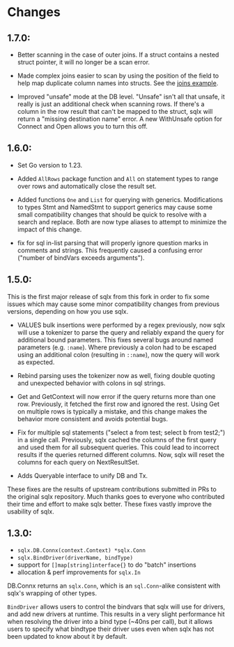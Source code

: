 # Changes

## 1.7.0:

* Better scanning in the case of outer joins. If a struct contains a nested
  struct pointer, it will no longer be a scan error.

* Made complex joins easier to scan by using the position of the field
  to help map duplicate column names into structs. See the [joins
  example](./examples/joins/main.go).

* Improved "unsafe" mode at the DB level. "Unsafe" isn't all that
  unsafe, it really is just an additional check when scanning rows. If
  there's a column in the row result that can't be mapped to the
  struct, sqlx will return a "missing destination name" error. A new
  WithUnsafe option for Connect and Open allows you to turn this off.

## 1.6.0:

* Set Go version to 1.23.

* Added `AllRows` package function and `All` on statement types to
  range over rows and automatically close the result set.

* Added functions `One` and `List` for querying with
  generics. Modifications to types Stmt and NamedStmt to support
  generics may cause some small compatibility changes that should be
  quick to resolve with a search and replace. Both are now type
  aliases to attempt to minimize the impact of this change.

* fix for sql in-list parsing that will properly ignore question marks
  in comments and strings. This frequently caused a confusing error
  ("number of bindVars exceeds arguments").

## 1.5.0:

This is the first major release of sqlx from this fork in order to fix
some issues which may cause some minor compatibility changes from
previous versions, depending on how you use sqlx.

* VALUES bulk insertions were performed by a regex previously, now
  sqlx will use a tokenizer to parse the query and reliably expand the
  query for additional bound parameters. This fixes several bugs
  around named parameters (e.g. `:name`). Where previously a colon had
  to be escaped using an additional colon (resulting in `::name`), now
  the query will work as expected.

* Rebind parsing uses the tokenizer now as well, fixing double quoting
  and unexpected behavior with colons in sql strings.

* Get and GetContext will now error if the query returns more than one
  row. Previously, it fetched the first row and ignored the
  rest. Using Get on multiple rows is typically a mistake, and this
  change makes the behavior more consistent and avoids potential bugs.

* Fix for multiple sql statements ("select a from test; select b from
  test2;") in a single call. Previously, sqlx cached the columns of
  the first query and used them for all subsequent queries. This could
  lead to incorrect results if the queries returned different
  columns. Now, sqlx will reset the columns for each query on
  NextResultSet.

* Adds Queryable interface to unify DB and Tx.

These fixes are the results of upstream contributions submitted in PRs
to the original sqlx repository. Much thanks goes to everyone who
contributed their time and effort to make sqlx better. These fixes
vastly improve the usability of sqlx.

## 1.3.0:

* `sqlx.DB.Connx(context.Context) *sqlx.Conn`
* `sqlx.BindDriver(driverName, bindType)`
* support for `[]map[string]interface{}` to do "batch" insertions
* allocation & perf improvements for `sqlx.In`

DB.Connx returns an `sqlx.Conn`, which is an `sql.Conn`-alike consistent with
sqlx's wrapping of other types.

`BindDriver` allows users to control the bindvars that sqlx will use for drivers,
and add new drivers at runtime.  This results in a very slight performance hit
when resolving the driver into a bind type (~40ns per call), but it allows users
to specify what bindtype their driver uses even when sqlx has not been updated
to know about it by default.
